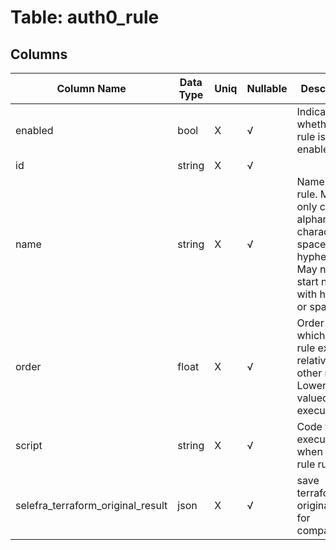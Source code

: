 # Table: auth0_rule

## Columns 

|  Column Name   |  Data Type  | Uniq | Nullable | Description | 
|  ----  | ----  | ----  | ----  | ---- | 
| enabled | bool | X | √ | Indicates whether the rule is enabled. | 
| id | string | X | √ |  | 
| name | string | X | √ | Name of the rule. May only contain alphanumeric characters, spaces, and hyphens. May neither start nor end with hyphens or spaces. | 
| order | float | X | √ | Order in which the rule executes relative to other rules. Lower-valued rules execute first. | 
| script | string | X | √ | Code to be executed when the rule runs. | 
| selefra_terraform_original_result | json | X | √ | save terraform original result for compatibility | 



